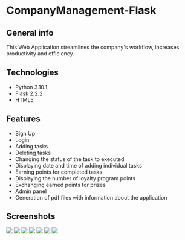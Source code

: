 # CompanyManagement-Flask

## General info
This Web Application streamlines the company's workflow, increases productivity and efficiency.

## Technologies
* Python 3.10.1
* Flask 2.2.2
* HTML5

## Features
* Sign Up
* Login
* Adding tasks
* Deleting tasks
* Changing the status of the task to executed
* Displaying date and time of adding individual tasks
* Earning points for completed tasks
* Displaying the number of loyalty program points
* Exchanging earned points for prizes
* Admin panel
* Generation of pdf files with information about the application
  
## Screenshots
![](https://i.ibb.co/hVFzB6f/uiflask.jpg)
![](https://i.ibb.co/mthnBkx/uiflask2.jpg)
![](https://i.ibb.co/CsvkbCT/loylatyflask.jpg)
![](https://i.ibb.co/mqnP5v1/noweabout.jpg)
![](https://i.ibb.co/t4vFpgw/signupflask.jpg)
![](https://i.ibb.co/Wthg2v9/loginflask.jpg)
![](https://i.ibb.co/zSkdQT2/adminflask.jpg)
